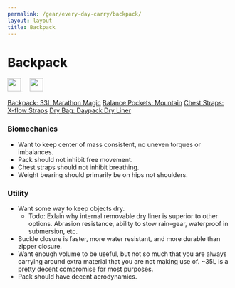 ```yaml
---
permalink: /gear/every-day-carry/backpack/
layout: layout
title: Backpack
---
```


<div class="center">

   <h1>Backpack</h1>
   
   <a href="https://github.com/StevenTammen/steventammen.github.io/edit/master/pages/gear/every-day-carry/backpack.md" target="_blank">
     <img src="https://steventammen.github.io/assets/images/GitHub.png" height="30" width="30">
   </a> &nbsp; &nbsp;
   
   <a href="http://prose.io/#StevenTammen/steventammen.github.io/edit/master/pages/gear/every-day-carry/backpack.md" target="_blank">
     <img src="https://steventammen.github.io/assets/images/Prose.png" height="30" width="30">
   </a>
   
</div>

[Backpack: 33L Marathon Magic](http://www.aarnpacks.com/marathon-magics)
[Balance Pockets: Mountain](http://www.aarnpacks.com/ultralite-balance-pockets)
[Chest Straps: X-flow Straps](http://www.aarnpacks.com/accessories)
[Dry Bag: Daypack Dry Liner](http://www.aarnpacks.com/accessories)

### Biomechanics

- Want to keep center of mass consistent, no uneven torques or imbalances.
- Pack should not inhibit free movement.
- Chest straps should not inhibit breathing.
- Weight bearing should primarily be on hips not shoulders.

### Utility

- Want some way to keep objects dry.
  - Todo: Exlain why internal removable dry liner is superior to other options. Abrasion resistance, ability to stow rain-gear, waterproof in submersion, etc.
- Buckle closure is faster, more water resistant, and more durable than zipper closure.
- Want enough volume to be useful, but not so much that you are always carrying around extra material that you are not making use of. ~35L is a pretty decent compromise for most purposes.
- Pack should have decent aerodynamics.
